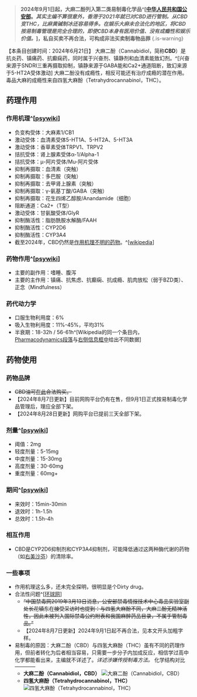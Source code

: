 ﻿> **2024年9月1日起，大麻二酚列入第二类易制毒化学品^[[中华人民共和国公安部](https://www.mps.gov.cn/n6557558/c9690580/content.html)。*其实主编不算很意外，香港于2021年就已对CBD进行管制。从CBD变THC，比麻黄碱制冰还容易得多。在娱乐大麻未合法化的地区，将CBD按易制毒管理是完全合理的，即使CBD本身有医用价值、没有成瘾性和娱乐价值。*]，私自买卖不再合法，可构成非法买卖制毒物品罪**
{.is-warning}

【本条目创建时间：2024年6月21日】
大麻二酚（Cannabidiol，简称**CBD**）是抗炎药、镇痛药、抗癫痫药，同时属于兴奋剂、镇静剂和血清素能致幻剂。^[兴奋来源于SNDRI三重再摄取抑制，镇静来源于GABA能和Ca2+通道阻断，致幻来源于5-HT2A受体激动]
大麻二酚没有成瘾性，相反可能还有治疗成瘾的潜在作用。毒品大麻的成瘾性来自四氢大麻酚（Tetrahydrocannabinol，THC）。
## 药理作用
### 作用机理^[[psywiki](https://m.psychonautwiki.org/wiki/Cannabidiol#Pharmacology)]
- 负变构受体：大麻素1/CB1
- 激动受体：血清素受体5-HT1A、5-HT2A、5-HT3A
- 激动受体：香草素受体TRPV1、TRPV2
- 拮抗受体：肾上腺素受体α-1/Alpha-1
- 拮抗受体：μ-阿片受体/Mu-阿片受体
- 抑制再摄取：血清素（突触）
- 抑制再摄取：多巴胺（突触）
- 抑制再摄取：去甲肾上腺素（突触）
- 抑制再摄取：γ-氨基丁酸/GABA（突触）
- 抑制再摄取：花生四烯乙醇胺/Anandamide（细胞）
- 阻断通道：Ca2+（T型）
- 激动受体：甘氨酸受体/GlyR
- 抑制酶活性：脂肪酰胺水解酶/FAAH
- 抑制酶活性：CYP2D6
- 抑制酶活性：CYP3A4
- 截至2024年，CBD仍然是[作用机理不明的药物](https://overspeed.wiki/%E7%B4%A2%E5%BC%95/#%E4%BD%9C%E7%94%A8%E6%9C%BA%E7%90%86%E4%B8%8D%E6%98%8E%E7%9A%84%E8%8D%AF%E7%89%A9%E7%B4%A2%E5%BC%95-1)。^[[wikipedia](https://en.wikipedia.org/wiki/Cannabidiol#Pharmacology)]
### 药物作用^[[psywiki](https://m.psychonautwiki.org/wiki/Cannabidiol#Subjective_effects)]
- 主要的副作用：嗜睡、腹泻
- 主要的主作用：镇痛、抗焦虑、抗癫痫、抗成瘾、肌肉放松（弱于BZD类）、正念（Mindfulness）
### 药代动力学
- 口服生物利用度：6%
- 吸入生物利用度：11%-45%，平均31%
- 半衰期：18-32h / 56-61h^[Wikipedia的同一个条目内，[Pharmacodynamics段落](https://en.wikipedia.org/wiki/Cannabidiol#Pharmacodynamics)与[右侧信息框中](https://en.wikipedia.org/wiki/Cannabidiol)给出不同数据]
## 药物使用
### 药物品牌
- <s>CBD油可[在此](https://s.taobao.com/search?_input_charset=utf-8&page=1&q=cbd%E6%B2%B9)合法购买。</s>
- 【2024年8月7日更新】目前网购平台仍有在售，但9月1日正式按易制毒化学品管理后，理应全部下架。
- 【2024年8月28日更新】网购平台已提前三天全部下架。
### 剂量^[[psywiki](https://m.psychonautwiki.org/wiki/Cannabidiol)]
- 阈值：2mg
- 轻度剂量：5-15mg
- 中度剂量：15-30mg
- 高度剂量：30-60mg
- 重度剂量：60mg+
### 期间^[[psywiki](https://m.psychonautwiki.org/wiki/Cannabidiol)]
- 来效时：15min-30min
- 退效时：1h-1.5h
- 总效时：1.5h-4h
### 相互作用
- CBD是CYP2D6抑制剂和CYP3A4抑制剂，可能降低通过这两种酶代谢的药物（如[右美沙芬](https://overspeed.wiki/DXM/)）的清除率。
### 一些事项
- 作用机理这么多，还未完全探明，很明显是个Dirty drug。
- 合法性问题^[[环球网](https://mbd.baidu.com/newspage/data/landingsuper?rs=2639036589&ruk=vUw2_BPaSRk545CBduh9Hw&pageType=1&_refluxos=a0&context=%7B%22nid%22%3A%22news_10315651313484525824%22,%22ssid%22%3A%22a2dcg550f01000000%22%7D)]
  - <s>“中国禁毒网2019年3月13日消息，公安部禁毒情报技术中心毒品实验室副处长花镇东在接受采访时也提到：与四氢大麻酚不同，大麻二酚无精神活性，因此未被列入国际禁毒公约附表和我国麻醉药品目录，不属于管制毒品。”</s>
  - 【2024年8月7日更新】2024年9月1日起不再合法，见本文开头加粗字样。
- 易制毒的原因：大麻二酚（CBD）与四氢大麻酚（THC）虽有不同的药理作用，但前者转化为后者相当容易，只需要一步分子内加成反应，相信学过高中化学都能看出来，主编就不详述了。*详述涉嫌传授制毒方法。* 化学结构对比————
  - **大麻二酚（Cannabidiol，CBD）** ![大麻二酚（Cannabidiol，CBD）](/imgs/cbd结构.jpg)
  - **四氢大麻酚（Tetrahydrocannabinol，THC）** ![四氢大麻酚（Tetrahydrocannabinol，THC）](/imgs/thc结构.jpg)

